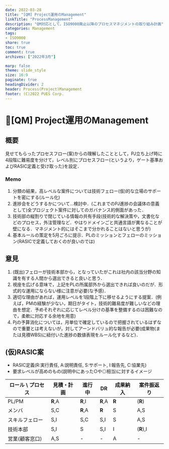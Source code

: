 ```yaml
---
date: 2022-03-28
title: "[QM] Project運用のManagement"
linkTitle: "ProcessManagement"
description: "QM対応として，ISO9000廃止以降のプロセスマネジメントの取り組み計画"
categories: Management
tags: 
- ISO9000
share: true
toc: true
comment: true
archives: ["2022年3月"]

marp: false
theme: slide_style
size: 16:9
paginate: true
headingDivider: 2
header: Process(Project)Management
footer: (C)2022 PUES Corp.
---
```

<!-- _class: title -->
# <!-- fit --> :memo:[QM] Project運用のManagement

## 概要

見せてもらったプロセスフロー(案)からの理解したこととして，PJ立ち上げ時に4段階に難易度を分けて，レベル別にプロセスフロー(というより，ゲート基準およびRASIC定義と受け取った)を設定．

### Memo

1. 分類の結果，高レベルな案件については技術フェロー(仮)的な立場のサポートを密にする(ルール化)
2. 進捗会をどうするかについて...検討中．(これまでのPJ進捗の会議体の意義として)全プロジェクト案件に対してのガバナンス的側面があった．
3. 技術部の縦割りで閉じている情報の共有手段(技術的な解決策や，文書化などのプロセス，外注管理など．やはりドメインごと共通言語が異なることが壁になる．マネジメント的にはそこまで分かれることはないと思うが)
4. 基本ルールの策定を5月ごろに提示．PLのミッションとフェローのミッション(RASICで定義しておくのが良いのでは)

## 意見

1. (既出)フェローが技術本部から，となっていたがこれは社内の該当分野の知識を有する人間から選出できると良いと思う．
2. 視座を広げる意味で，上記をPLの所属部外から選出できれば良いのだが．形式的な運用にならない様に注意が必要(な予感)．
3. 適切な理由があれば，運用レベルを1段階上下に移せるようにする提案．(例えば，PMの経験が少ない，期日がタイト，技術的難易度が難しいなどの理由を想定．予めそれぞれに応じてレベル分けの基準を整備するのは困難なので，柔軟に対応する余地を用意)
4. Pjの予算消化については，月単位で確定しているので把握されているはずなので重要とは考えないが，対してアーンドバリュ的な報告が必要(成果物(または見積WBS)に紐付いた進捗の数値表現をルール化するなど)．

## (仮)RASIC案

- RASIC定義(R:実行責任, A:説明責任, S:サポート, I:報告先, C:協業先)
- 要求レベルが高めのもの(説明中にあった○や◎相当)に対するイメージ

| ロール \ プロセス | 見積・計画   | 進行中     | DR      | 成果納入  | 案件振返り     |
| ---------- | ------- | ------- | ------- | ----- | --------- |
| PL/PM      | **R**,A | **R**,I | **R**,A | **R** | (**R**)   |
| メンバ        | S,C     | **R**,A | **R**   | S     | A,S       |
| スキルフェロー    | S,I     | S,C     | S,I     | S     | A,S       |
| 技術本部       | S,I     | S       | S,I     | I     | (**R**),I |
| 営業(顧客窓口)   | A,S     | -       | -       | A     | -         |
